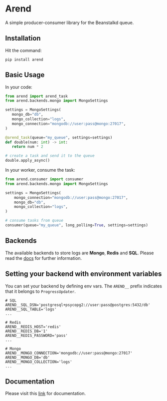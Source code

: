 Arend
========

A simple producer-consumer library for the Beanstalkd queue.

Installation
--------------
Hit the command:
```shell
pip install arend
```

Basic Usage
--------------

In your code:
 ```python
from arend import arend_task
from arend.backends.mongo import MongoSettings

settings = MongoSettings(
    mongo_db="db",
    mongo_collection="logs",
    mongo_connection="mongodb://user:pass@mongo:27017",
)

@arend_task(queue="my_queue", settings=settings)
def double(num: int) -> int:
    return num * 2

# create a task and send it to the queue
double.apply_async()
```

In your worker, consume the task:
```python
from arend.consumer import consumer
from arend.backends.mongo import MongoSettings

settings = MongoSettings(
    mongo_connection="mongodb://user:pass@mongo:27017",
    mongo_db="db",
    mongo_collection="logs",
)

# consume tasks from queue
consumer(queue="my_queue", long_polling=True, settings=settings)
```

Backends
-------------------
The available backends to store logs are **Mongo**, **Redis** and **SQL**.
Please read the [docs](https://arend.readthedocs.io/en/latest/) 
for further information.

Setting your backend with environment variables
--------------------------------------------------
You can set your backend by defining env vars.
The `AREND__` prefix indicates that it belongs to `ProgressUpdater`.
```shell
# SQL
AREND__SQL_DSN='postgresql+psycopg2://user:pass@postgres:5432/db'
AREND__SQL_TABLE='logs'
...

# Redis
AREND__REDIS_HOST='redis'
AREND__REDIS_DB='1'
AREND__REDIS_PASSWORD='pass'
...

# Mongo
AREND__MONGO_CONNECTION='mongodb://user:pass@mongo:27017'
AREND__MONGO_DB='db'
AREND__MONGO_COLLECTION='logs'
...
```

Documentation
--------------

Please visit this [link](https://arend.readthedocs.io/en/latest/) for documentation.
